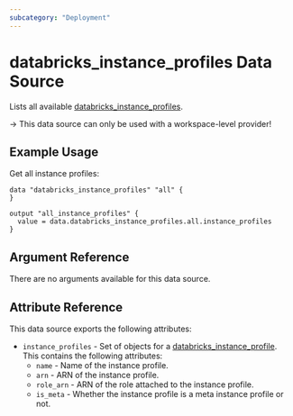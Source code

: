 ```yaml
---
subcategory: "Deployment"
---
```


# databricks_instance_profiles Data Source

Lists all available [databricks_instance_profiles](../resources/instance_profile.md).

-> This data source can only be used with a workspace-level provider!

## Example Usage

Get all instance profiles:

```hcl
data "databricks_instance_profiles" "all" {
}

output "all_instance_profiles" {
  value = data.databricks_instance_profiles.all.instance_profiles
}
```

## Argument Reference

There are no arguments available for this data source.

## Attribute Reference

This data source exports the following attributes:

* `instance_profiles` - Set of objects for a [databricks_instance_profile](../resources/instance_profile.md). This contains the following attributes:
  * `name` - Name of the instance profile.
  * `arn` - ARN of the instance profile.
  * `role_arn` - ARN of the role attached to the instance profile.
  * `is_meta` - Whether the instance profile is a meta instance profile or not.
